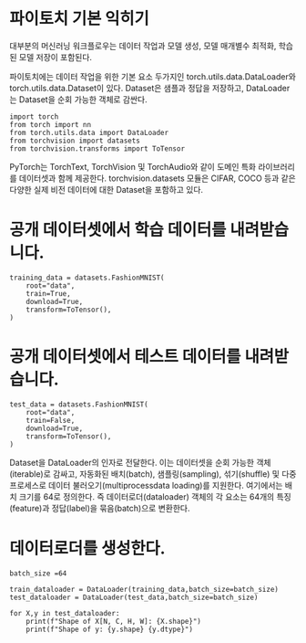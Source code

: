 # 파이토치 기본 익히기
대부분의 머신러닝 워크플로우는 데이터 작업과 모델 생성, 모델 매개별수 최적화, 학습된 모델 저장이 포함된다.

파이토치에는 데이터 작업을 위한 기본 요소 두가지인 torch.utils.data.DataLoader와 torch.utils.data.Dataset이 있다.
Dataset은 샘플과 정답을 저장하고, DataLoader는 Dataset을 순회 가능한 객체로 감싼다.

    import torch
    from torch import nn
    from torch.utils.data import DataLoader
    from torchvision import datasets
    from torchvision.transforms import ToTensor

PyTorch는 TorchText, TorchVision 및 TorchAudio와 같이 도메인 특화 라이브러리를 데이터셋과 함께 제공한다.
torchvision.datasets 모듈은 CIFAR, COCO 등과 같은 다양한 실제 비전 데이터에 대한 Dataset을 포함하고 있다.

# 공개 데이터셋에서 학습 데이터를 내려받습니다.
    training_data = datasets.FashionMNIST(
        root="data",
        train=True,
        download=True,
        transform=ToTensor(),
    )

# 공개 데이터셋에서 테스트 데이터를 내려받습니다.
    test_data = datasets.FashionMNIST(
        root="data",
        train=False,
        download=True,
        transform=ToTensor(),
    )

Dataset을 DataLoader의 인자로 전달한다. 이는 데이터셋을 순회 가능한 객체(iterable)로 감싸고, 자동화된 배치(batch), 샘플링(sampling), 섞기(shuffle) 및 다중 프로세스로 데이터 불러오기(multiprocessdata loading)를 지원한다.
여기에서는 배치 크기를 64로 정의한다. 즉 데이터로더(dataloader) 객체의  각 요소는 64개의 특징(feature)과 정답(label)을 묶음(batch)으로 변환한다.

# 데이터로더를 생성한다.

    batch_size =64

    train_dataloader = DataLoader(training_data,batch_size=batch_size)
    test_dataloader = DataLoader(test_data,batch_size=batch_size)

    for X,y in test_dataloader:
        print(f"Shape of X[N, C, H, W]: {X.shape}")
        print(f"Shape of y: {y.shape} {y.dtype}")
